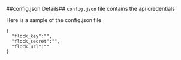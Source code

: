 ##config.json Details##
`config.json` file contains the api credentials  

Here is a sample of the config.json file

```shell
{
  "flock_key":"",
  "flock_secret":"",
  "flock_url":""
}